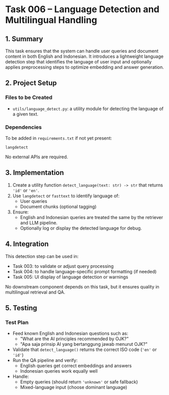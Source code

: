 
# Task 006 – Language Detection and Multilingual Handling

## 1. Summary

This task ensures that the system can handle user queries and document content in both English and Indonesian. It introduces a lightweight language detection step that identifies the language of user input and optionally applies preprocessing steps to optimize embedding and answer generation.

## 2. Project Setup

### Files to be Created
- `utils/language_detect.py`: a utility module for detecting the language of a given text.

### Dependencies
To be added in `requirements.txt` if not yet present:
```
langdetect
```

No external APIs are required.

## 3. Implementation

1. Create a utility function `detect_language(text: str) -> str` that returns `'id'` or `'en'`.
2. Use `langdetect` or `fasttext` to identify language of:
   - User queries
   - Document chunks (optional tagging)
3. Ensure:
   - English and Indonesian queries are treated the same by the retriever and LLM pipeline.
   - Optionally log or display the detected language for debug.

## 4. Integration

This detection step can be used in:
- Task 003: to validate or adjust query processing
- Task 004: to handle language-specific prompt formatting (if needed)
- Task 005: UI display of language detection or warnings

No downstream component depends on this task, but it ensures quality in multilingual retrieval and QA.

## 5. Testing

### Test Plan

- Feed known English and Indonesian questions such as:
  - "What are the AI principles recommended by OJK?"
  - "Apa saja prinsip AI yang bertanggung jawab menurut OJK?"
- Validate that `detect_language()` returns the correct ISO code (`'en'` or `'id'`)
- Run the QA pipeline and verify:
  - English queries get correct embeddings and answers
  - Indonesian queries work equally well
- Handle:
  - Empty queries (should return `'unknown'` or safe fallback)
  - Mixed-language input (choose dominant language)
